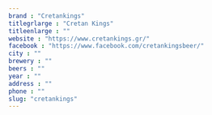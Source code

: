```yaml
---
brand : "Cretankings"
titlegrlarge : "Cretan Kings"
titleenlarge : ""
website : "https://www.cretankings.gr/"
facebook : "https://www.facebook.com/cretankingsbeer/"
city : ""
brewery : ""
beers : ""
year : ""
address : ""
phone : ""
slug: "cretankings"
---
```

